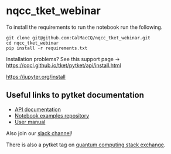 # nqcc_tket_webinar

To install the requirements to run the notebook run the following.

```
git clone git@github.com:CalMacCQ/nqcc_tket_webinar.git
cd nqcc_tket_webinar
pip install -r requirements.txt
```

Installation problems? See this support page -> https://cqcl.github.io/tket/pytket/api/install.html

https://jupyter.org/install

## Useful links to pytket documentation

* [API documentation](https://cqcl.github.io/tket/pytket/api/#) 
* [Notebook examples repository](https://github.com/CQCL/pytket/tree/main/examples) 
* [User manual](https://cqcl.github.io/pytket/manual/index.html) 

Also join our [slack channel](https://tketusers.slack.com/join/shared_invite/zt-18qmsamj9-UqQFVdkRzxnXCcKtcarLRA#/shared-invite/email)! 

There is also a pytket tag on [quantum computing stack exchange](https://quantumcomputing.stackexchange.com/questions/tagged/pytket).
